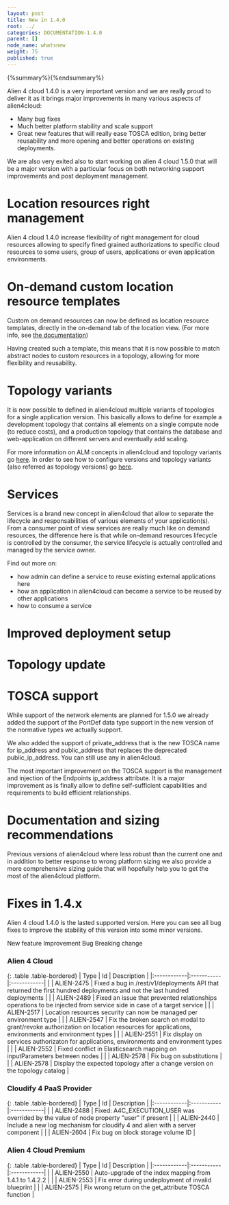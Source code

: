 ```yaml
---
layout: post
title: New in 1.4.0
root: ../
categories: DOCUMENTATION-1.4.0
parent: []
node_name: whatsnew
weight: 75
published: true
---
```


{%summary%}{%endsummary%}

Alien 4 cloud 1.4.0 is a very important version and we are really proud to deliver it as it brings major improvements in many various aspects of alien4cloud:
 - Many bug fixes
 - Much better platform stability and scale support
 - Great new features that will really ease TOSCA edition, bring better reusability and more opening and better operations on existing deployments.

We are also very exited also to start working on alien 4 cloud 1.5.0 that will be a major version with a particular focus on both networking support improvements and post deployment management.

# Location resources right management

Alien 4 cloud 1.4.0 increase flexibility of right management for cloud resources allowing to specify fined grained authorizations to specific cloud resources to some users, group of users, applications or even application environments.

# On-demand custom location resource templates

Custom on demand resources can now be defined as location resource templates, directly in the on-demand tab of the location view. (For more info, see [the documentation](#/documentation/1.4.0/user_guide/orchestrator_location_management.html))

Having created such a template, this means that it is now possible to match abstract nodes to custom resources in a topology, allowing for more flexibility and reusability.

# Topology variants

It is now possible to defined in alien4cloud multiple variants of topologies for a single application version. This basically allows to define for example a development topology that contains all elements on a single compute node (to reduce costs), and a production topology that contains the database and web-application on different servers and eventually add scaling.

For more information on ALM concepts in alien4cloud and topology variants go [here](#/documentation/1.4.0/concepts/applications.html). In order to see how to configure versions and topology variants (also referred as topology versions) go [here](#/documentation/1.4.0/user_guide/application_management.html).

# Services

Services is a brand new concept in alien4cloud that allow to separate the lifecycle and responsabilities of various elements of your application(s). From a consumer point of view services are really much like on demand resources, the difference here is that while on-demand resources lifecycle is controlled by the consumer, the service lifecycle is actually controlled and managed by the service owner.

Find out more on:
* how admin can define a service to reuse existing external applications here
* how an application in alien4cloud can become a service to be reused by other applications
* how to consume a service

# Improved deployment setup



# Topology update



# TOSCA support

While support of the network elements are planned for 1.5.0 we already added the support of the PortDef data type support in the new version of the normative types we actually support.

We also added the support of private_address that is the new TOSCA name for ip_address and public_address that replaces the deprecated public_ip_address. You can still use any in alien4cloud.

The most important improvement on the TOSCA support is the management and injection of the Endpoints ip_address attribute. It is a major improvement as is finally allow to define self-sufficient capabilities and requirements to build efficient relationships.

# Documentation and sizing recommendations

Previous versions of alien4cloud where less robust than the current one and in addition to better response to wrong platform sizing we also provide a more comprehensive sizing guide that will hopefully help you to get the most of the alien4cloud platform.



# Fixes in 1.4.x


Alien 4 cloud 1.4.0 is the lasted supported version.
Here you can see all bug fixes to improve the stability of this version into some minor versions.





 <i class="fa fa-plus text-success"></i> New feature <i class="fa fa-level-up text-primary"></i> Improvement  <i class="fa fa-bug text-danger"></i> Bug <i class="fa fa-exclamation-triangle text-warning"></i> Breaking change


### Alien 4 Cloud



   {: .table .table-bordered}
   | Type        | Id         | Description |
   |:------------|:-----------|:------------|
         |  <i class="fa fa-bug text-danger"></i> | ALIEN-2475 | Fixed a bug in /rest/v1/deployments API that returned the first hundred deployments and not the last hundred deployments  |
     |  <i class="fa fa-bug text-danger"></i> | ALIEN-2489 | Fixed an issue that prevented relationships operations to be injected from service side in case of a target service  |
     |  <i class="fa fa-level-up text-primary"></i> | ALIEN-2517 | Location resources security can now be managed per environment type  |
     |  <i class="fa fa-bug text-danger"></i> | ALIEN-2547 | Fix the broken search on modal to grant/revoke authorization on location resources for applications, environments and environment types  |
 |  <i class="fa fa-bug text-danger"></i> | ALIEN-2551 | Fix display on services authorizaton for applications, environments and environment types  |
 |  <i class="fa fa-bug text-danger"></i> | ALIEN-2552 | Fixed conflict in Elasticsearch mapping on inputParameters between nodes  |
 |  <i class="fa fa-bug text-danger"></i> | ALIEN-2578 | Fix bug on substitutions  |
 |  <i class="fa fa-bug text-danger"></i> | ALIEN-2578 | Display the expected topology after a change version on the topology catalog  |



### Cloudify 4 PaaS Provider



 {: .table .table-bordered}
 | Type        | Id         | Description |
 |:------------|:-----------|:------------|
       |  <i class="fa fa-bug text-danger"></i> | ALIEN-2488 | Fixed: A4C_EXECUTION_USER was overrided by the value of node property "user" if present  |
       |  <i class="fa fa-bug text-danger"></i> | ALIEN-2440 | Include a new log mechanism for cloudify 4 and alien with a server component |
       |  <i class="fa fa-bug text-danger"></i> | ALIEN-2604 | Fix bug on block storage volume ID  |



### Alien 4 Cloud Premium



{: .table .table-bordered}
| Type        | Id         | Description |
|:------------|:-----------|:------------|
      |  <i class="fa fa-bug text-danger"></i> | ALIEN-2550 | Auto-upgrade of the index mapping from 1.4.1 to 1.4.2.2  |
      |  <i class="fa fa-bug text-danger"></i> | ALIEN-2553 | Fix error during undeployment of invalid blueprint  |
  |  <i class="fa fa-bug text-danger"></i> | ALIEN-2575 | Fix wrong return on the get_attribute TOSCA function  |
